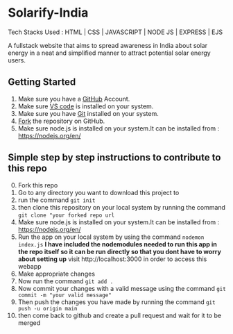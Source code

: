 # Solarify-India

Tech Stacks Used : HTML | CSS | JAVASCRIPT | NODE JS | EXPRESS | EJS 

A fullstack website that aims to spread awareness in India about solar energy in a neat and simplified manner to attract potential solar energy users.

## Getting Started
1. Make sure you have a <a href="https://github.com">GitHub</a> Account.
2. Make sure <a href="https://github.com">VS code</a> is installed on your system.
3. Make sure you have <a href="https://git-scm.com/downloads">Git</a> installed on your system.
4. <a href="https://docs.github.com/en/get-started/quickstart/fork-a-repo">Fork</a> the repository on GitHub.
5. Make sure node.js is installed on your system.It can be installed from : https://nodejs.org/en/





## Simple step by step instructions to contribute to this repo
0. Fork this repo
1. Go to any directory you want to download this project to 
2. run the command `git init`
3. then clone this repository on your local system by running the command `git clone "your forked repo url`
4. Make sure node.js is installed on your system.It can be installed from : https://nodejs.org/en/
5. Run the app on your local system by using the command `nodemon index.js`
**I have included the nodemodules needed to run this app in the repo itself so it can be run directly so that you dont have to worry about setting up**
visit http://localhost:3000 in order to access this webapp
6. Make appropriate changes
7. Now run the command `git add .`
8. Now commit your changes with a valid message using the command `git commit -m "your valid message"`
9. Then push the changes you have made by running the command `git push -u origin main`
10. then come back to github and create a pull request and wait for it to be merged












